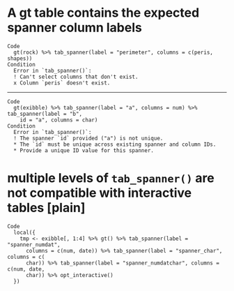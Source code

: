 # A gt table contains the expected spanner column labels

    Code
      gt(rock) %>% tab_spanner(label = "perimeter", columns = c(peris, shapes))
    Condition
      Error in `tab_spanner()`:
      ! Can't select columns that don't exist.
      x Column `peris` doesn't exist.

---

    Code
      gt(exibble) %>% tab_spanner(label = "a", columns = num) %>% tab_spanner(label = "b",
        id = "a", columns = char)
    Condition
      Error in `tab_spanner()`:
      ! The spanner `id` provided ("a") is not unique.
      * The `id` must be unique across existing spanner and column IDs.
      * Provide a unique ID value for this spanner.

# multiple levels of `tab_spanner()` are not compatible with interactive tables [plain]

    Code
      local({
        tmp <- exibble[, 1:4] %>% gt() %>% tab_spanner(label = "spanner_numdat",
          columns = c(num, date)) %>% tab_spanner(label = "spanner_char", columns = c(
          char)) %>% tab_spanner(label = "spanner_numdatchar", columns = c(num, date,
          char)) %>% opt_interactive()
      })

